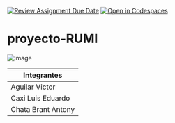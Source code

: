 [![Review Assignment Due Date](https://classroom.github.com/assets/deadline-readme-button-22041afd0340ce965d47ae6ef1cefeee28c7c493a6346c4f15d667ab976d596c.svg)](https://classroom.github.com/a/OT8lK55O)
[![Open in Codespaces](https://classroom.github.com/assets/launch-codespace-2972f46106e565e64193e422d61a12cf1da4916b45550586e14ef0a7c637dd04.svg)](https://classroom.github.com/open-in-codespaces?assignment_repo_id=15604050)
# proyecto-RUMI
![image](https://github.com/user-attachments/assets/2f5eb2d2-d671-49f3-8fd3-7c1416f8fcb3)

<div align="center">

| Integrantes          |
|----------------------|
| Aguilar Victor       |
| Caxi Luis Eduardo    |
| Chata Brant Antony   |

</div>


